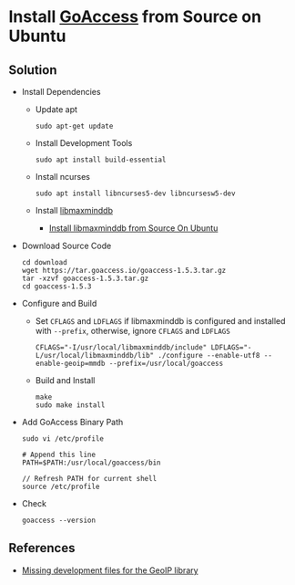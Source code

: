 # Install [GoAccess](https://goaccess.io) from Source on Ubuntu

## Solution
* Install Dependencies

  * Update apt
  
    ```
    sudo apt-get update
    ```

  * Install Development Tools
  
    ```
    sudo apt install build-essential
    ```

  * Install ncurses
  
    ```
    sudo apt install libncurses5-dev libncursesw5-dev
    ```

  * Install [libmaxminddb](https://github.com/maxmind/libmaxminddb)

    * [Install libmaxminddb from Source On Ubuntu](https://github.com/northbright/Notes/blob/master/libmaxminddb/install-libmaxminddb-from-source-on-ubuntu.md)

* Download Source Code

  ```
  cd download
  wget https://tar.goaccess.io/goaccess-1.5.3.tar.gz
  tar -xzvf goaccess-1.5.3.tar.gz
  cd goaccess-1.5.3
  ```

* Configure and Build

  * Set `CFLAGS` and `LDFLAGS` if libmaxminddb is configured and installed with `--prefix`, otherwise, ignore `CFLAGS` and `LDFLAGS`

    ```
    CFLAGS="-I/usr/local/libmaxminddb/include" LDFLAGS="-L/usr/local/libmaxminddb/lib" ./configure --enable-utf8 --enable-geoip=mmdb --prefix=/usr/local/goaccess
    ```

  * Build and Install

    ```
    make
    sudo make install
    ```

* Add GoAccess Binary Path

  ```
  sudo vi /etc/profile
  ```

  ```
  # Append this line
  PATH=$PATH:/usr/local/goaccess/bin
  ```

  ```
  // Refresh PATH for current shell
  source /etc/profile
  ```

* Check
  
  ```
  goaccess --version
  ```


## References
* [Missing development files for the GeoIP library](https://github.com/allinurl/goaccess/issues/852)
